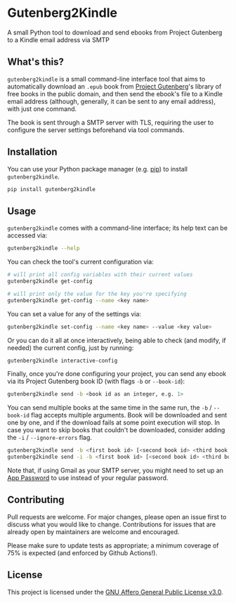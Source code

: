 # Gutenberg2Kindle

A small Python tool to download and send ebooks from Project Gutenberg to a Kindle email address via SMTP

## What's this?

`gutenberg2kindle` is a small command-line interface tool that aims to automatically download an `.epub` book from [Project Gutenberg](https://www.gutenberg.org/)'s library of free books in the public domain, and then send the ebook's file to a Kindle email address (although, generally, it can be sent to any email address), with just one command.

The book is sent through a SMTP server with TLS, requiring the user to configure the server settings beforehand via tool commands.

## Installation

You can use your Python package manager (e.g. [pip](https://pip.pypa.io/en/stable/)) to install `gutenberg2kindle`.

```bash
pip install gutenberg2kindle
```

## Usage

`gutenberg2kindle` comes with a command-line interface; its help text can be accessed via:

```bash
gutenberg2kindle --help
```

You can check the tool's current configuration via:

```bash
# will print all config variables with their current values
gutenberg2kindle get-config

# will print only the value for the key you're specifying
gutenberg2kindle get-config --name <key name>
```

You can set a value for any of the settings via:

```bash
gutenberg2kindle set-config --name <key name> --value <key value>
```

Or you can do it all at once interactively, being able to check (and modify, if needed) the current config, just by running:

```bash
gutenberg2kindle interactive-config
```

Finally, once you're done configuring your project, you can send any ebook via its Project Gutenberg book ID (with flags `-b` or `--book-id`):

```bash
gutenberg2kindle send -b <book id as an integer, e.g. 1>
```

You can send multiple books at the same time in the same run, the `-b` / `--book-id` flag accepts multiple arguments. Book will be downloaded and sent one by one, and if the download fails at some point execution will stop. In case you want to skip books that couldn't be downloaded, consider adding the `-i` / `--ignore-errors` flag.

```bash
gutenberg2kindle send -b <first book id> [<second book id> <third book id>...]
gutenberg2kindle send -i -b <first book id> [<second book id> <third book id>...]
```

Note that, if using Gmail as your SMTP server, you might need to set up an [App Password](https://support.google.com/accounts/answer/185833) to use instead of your regular password.

## Contributing

Pull requests are welcome. For major changes, please open an issue first to discuss what you would like to change. Contributions for issues that are already open by maintainers are welcome and encouraged.

Please make sure to update tests as appropriate; a minimum coverage of 75% is expected (and enforced by Github Actions!).

## License

This project is licensed under the [GNU Affero General Public License v3.0](https://github.com/aitorres/gutenberg2kindle/blob/main/LICENSE).
